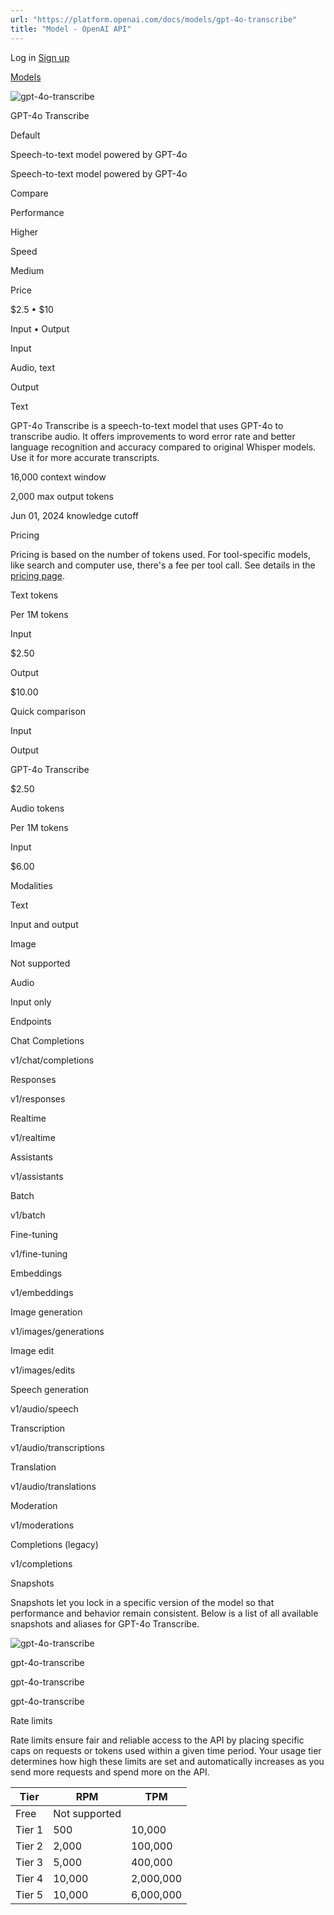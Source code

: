 ```yaml
---
url: "https://platform.openai.com/docs/models/gpt-4o-transcribe"
title: "Model - OpenAI API"
---
```


Log in [Sign up](https://platform.openai.com/signup)

[Models](https://platform.openai.com/docs/models)

![gpt-4o-transcribe](https://cdn.openai.com/API/docs/images/model-page/model-icons/gpt-4o-transcribe.png)

GPT-4o Transcribe

Default

Speech-to-text model powered by GPT-4o

Speech-to-text model powered by GPT-4o

Compare

Performance

Higher

Speed

Medium

Price

$2.5 • $10

Input • Output

Input

Audio, text

Output

Text

GPT-4o Transcribe is a speech-to-text model that uses GPT-4o to transcribe audio.
It offers improvements to word error rate and better language recognition and accuracy compared to original Whisper models. Use it for more accurate transcripts.

16,000 context window

2,000 max output tokens

Jun 01, 2024 knowledge cutoff

Pricing

Pricing is based on the number of tokens used. For tool-specific models, like search and computer use, there's a fee per tool call. See details in the [pricing page](https://platform.openai.com/docs/pricing).

Text tokens

Per 1M tokens

Input

$2.50

Output

$10.00

Quick comparison

Input

Output

GPT-4o Transcribe

$2.50

Audio tokens

Per 1M tokens

Input

$6.00

Modalities

Text

Input and output

Image

Not supported

Audio

Input only

Endpoints

Chat Completions

v1/chat/completions

Responses

v1/responses

Realtime

v1/realtime

Assistants

v1/assistants

Batch

v1/batch

Fine-tuning

v1/fine-tuning

Embeddings

v1/embeddings

Image generation

v1/images/generations

Image edit

v1/images/edits

Speech generation

v1/audio/speech

Transcription

v1/audio/transcriptions

Translation

v1/audio/translations

Moderation

v1/moderations

Completions (legacy)

v1/completions

Snapshots

Snapshots let you lock in a specific version of the model so that performance and behavior remain consistent. Below is a list of all available snapshots and aliases for GPT-4o Transcribe.

![gpt-4o-transcribe](https://cdn.openai.com/API/docs/images/model-page/model-icons/gpt-4o-transcribe.png)

gpt-4o-transcribe

gpt-4o-transcribe

gpt-4o-transcribe

Rate limits

Rate limits ensure fair and reliable access to the API by placing specific caps on requests or tokens used within a given time period. Your usage tier determines how high these limits are set and automatically increases as you send more requests and spend more on the API.

| Tier | RPM | TPM |
| --- | --- | --- |
| Free | Not supported |
| Tier 1 | 500 | 10,000 |
| Tier 2 | 2,000 | 100,000 |
| Tier 3 | 5,000 | 400,000 |
| Tier 4 | 10,000 | 2,000,000 |
| Tier 5 | 10,000 | 6,000,000 |